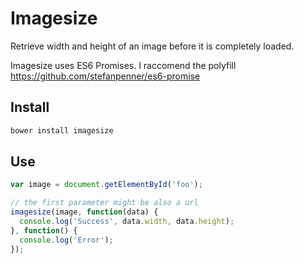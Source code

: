 # Imagesize
Retrieve width and height of an image before it is completely loaded.

Imagesize uses ES6 Promises. I raccomend the polyfill https://github.com/stefanpenner/es6-promise

## Install

```sh
bower install imagesize
```

## Use

```javascript
var image = document.getElementById('foo');

// the first parameter might be also a url
imagesize(image, function(data) {
  console.log('Success', data.width, data.height);
}, function() {
  console.log('Error');
});
```
